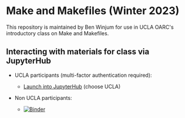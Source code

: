 # Make and Makefiles (Winter 2023)

This repository is maintained by Ben Winjum for use in UCLA OARC's introductory class on Make and Makefiles.

## Interacting with materials for class via JupyterHub

* UCLA participants (multi-factor authentication required):

  * <a href="https://jupyter.idre.ucla.edu/hub/user-redirect/git-pull?repo=https%3A%2F%2Fgithub.com%2Fbenjum%2Foarc-make-intro&urlpath=lab%2Ftree%2Fidre-make-intro%2F&branch=main">Launch into JupyterHub</a> (choose UCLA)

* Non UCLA participants:
  *  [![Binder](https://mybinder.org/badge_logo.svg)](https://mybinder.org/v2/gh/benjum/oarc-make-intro/HEAD?urlpath=lab)

